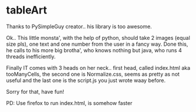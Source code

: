 # tableArt

Thanks to PySimpleGuy creator.. his library is too awesome.


Ok.. This little monsta', with the help of python, should take 2 images (equal size pls), one text and one number from the user in a fancy way.
Done this, he calls to his more big brotha', who knows nothing but java, who runs 4 threads inefficiently.

Finally IT comes with 3 heads on her neck.. first head, called index.html aka tooManyCells, the second one is Normalize.css, seems as pretty as not useful and the last one is the script.js you just wrote waay before.

Sorry for that, have fun!

PD: Use firefox to run index.html, is somehow faster

